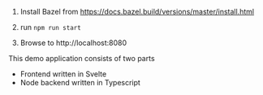 1) Install Bazel from https://docs.bazel.build/versions/master/install.html

2) run `npm run start`

3) Browse to http://localhost:8080

This demo application consists of two parts
 - Frontend written in Svelte
 - Node backend written in Typescript
